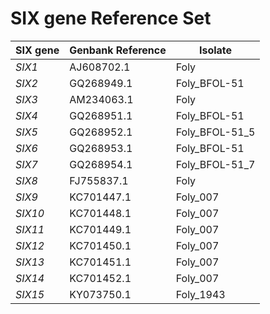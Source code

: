 # SIX gene Reference Set

| **SIX gene** | **Genbank Reference** | **Isolate** |
|---|---|---|
| _SIX1_ | AJ608702.1 | Foly |
| _SIX2_ | GQ268949.1 | Foly_BFOL-51 |
| _SIX3_ | AM234063.1 | Foly |
| _SIX4_ | GQ268951.1 | Foly_BFOL-51 |
| _SIX5_ | GQ268952.1 | Foly_BFOL-51_5 |
| _SIX6_ | GQ268953.1 | Foly_BFOL-51 |
| _SIX7_ | GQ268954.1 | Foly_BFOL-51_7 |
| _SIX8_ | FJ755837.1 | Foly |
| _SIX9_ | KC701447.1 | Foly_007 |
| _SIX10_ | KC701448.1 | Foly_007 |
| _SIX11_ | KC701449.1 | Foly_007 |
| _SIX12_ | KC701450.1 | Foly_007 |
| _SIX13_ | KC701451.1 | Foly_007 |
| _SIX14_ | KC701452.1 | Foly_007 |
| _SIX15_ | KY073750.1 | Foly_1943 |
